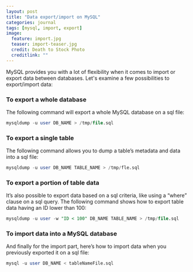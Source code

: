 ```yaml
---
layout: post
title: "Data export/import on MySQL"
categories: journal
tags: [mysql, import, export]
image:
  feature: import.jpg
  teaser: import-teaser.jpg
  credit: Death to Stock Photo
  creditlink: ""
---
```


MySQL provides you with a lot of flexibility when it comes to import or export data between databases.
Let's examine a few possibilities to export/import data:

### To export a whole database

The following command will export a whole MySQL database on a sql file:

``` SQL
mysqldump -u user DB_NAME > /tmp/file.sql
```

### To export a single table

The following command allows you to dump a table’s metadata and data into a sql file:

``` SQL
mysqldump -u user DB_NAME TABLE_NAME > /tmp/fle.sql
```

### To export a portion of table data

It’s also possible to export data based on a sql criteria, like using a “where” clause on a sql query.
The following command shows how to export table data having an ID lower than 100:

``` SQL
mysqldump -u user -w "ID < 100" DB_NAME TABLE_NAME > /tmp/file.sql
```

### To import data into a MySQL database

And finally for the import part, here’s how to import data when you previously exported it on a sql file:

``` SQL
mysql -u user DB_NAME < tableNameFile.sql
```
